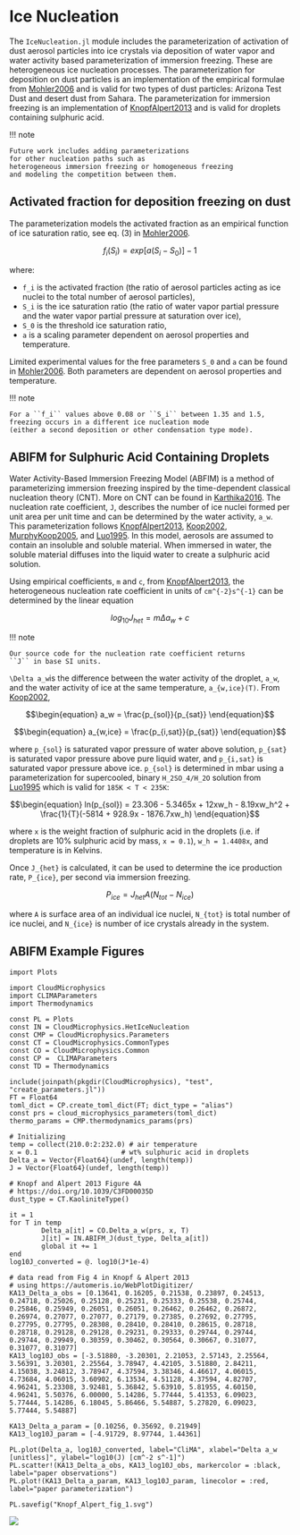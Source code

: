 # Ice Nucleation

The `IceNucleation.jl` module includes
  the parameterization of activation of dust aerosol particles into ice crystals
  via deposition of water vapor and water activity based parameterization of immersion freezing.
These are heterogeneous ice nucleation processes.
The parameterization for deposition on dust particles is an implementation of
  the empirical formulae from [Mohler2006](@cite)
  and is valid for two types of dust particles:
  Arizona Test Dust and desert dust from Sahara.
  The parameterization for immersion freezing is an implementation of [KnopfAlpert2013](@cite) 
  and is valid for droplets containing sulphuric acid.

!!! note

    Future work includes adding parameterizations
    for other nucleation paths such as
    heterogeneous immersion freezing or homogeneous freezing
    and modeling the competition between them.

## Activated fraction for deposition freezing on dust
The parameterization models the activated fraction
  as an empirical function of ice saturation ratio,
  see eq. (3) in [Mohler2006](@cite).
```math
\begin{equation}
f_i(S_i) = exp[a(S_i - S_0)] - 1
\end{equation}
```
where:
  - ``f_i`` is the activated fraction
      (the ratio of aerosol particles acting as ice nuclei to the total number of aerosol particles),
  - ``S_i`` is the ice saturation ratio
      (the ratio of water vapor partial pressure and the water vapor partial pressure at saturation over ice),
  - ``S_0`` is the threshold ice saturation ratio,
  - ``a`` is a scaling parameter dependent on aerosol properties and temperature.

Limited experimental values for the free parameters ``S_0`` and ``a`` can be found in [Mohler2006](@cite).
Both parameters are dependent on aerosol properties and temperature.

!!! note

    For a ``f_i`` values above 0.08 or ``S_i`` between 1.35 and 1.5,
    freezing occurs in a different ice nucleation mode
    (either a second deposition or other condensation type mode).

## ABIFM for Sulphuric Acid Containing Droplets
Water Activity-Based Immersion Freezing Model (ABFIM) 
  is a method of parameterizing immersion freezing inspired by the time-dependent
  classical nucleation theory (CNT). More on CNT can be found in [Karthika2016](@cite). 
  The nucleation rate coefficient, ``J``, describes the number of ice nuclei formed per unit area 
  per unit time and can be determined by the water activity, ``a_w``. This parameterization follows
  [KnopfAlpert2013](@cite), [Koop2002](@cite), [MurphyKoop2005](@cite), and [Luo1995](@cite). In this model,
  aerosols are assumed to contain an insoluble and soluble material. When immersed in water,
  the soluble material diffuses into the liquid water to create a sulphuric acid solution.

Using empirical coefficients, ``m`` and ``c``, from [KnopfAlpert2013](@cite), 
  the heterogeneous nucleation rate coefficient in units of ``cm^{-2}s^{-1}`` can be determined by the linear equation
```math
\begin{equation}
  log_{10}J_{het} = m \Delta a_w + c
\end{equation}
```
!!! note

    Our source code for the nucleation rate coefficient returns 
    ``J`` in base SI units.

``\Delta a_w``is the difference between the water activity of the droplet, ``a_w``, and the water activity of ice at the same temperature, ``a_{w,ice}(T)``. From [Koop2002](@cite), 
```math
\begin{equation}
  a_w = \frac{p_{sol}}{p_{sat}}
\end{equation}
```
```math
\begin{equation}
  a_{w,ice} = \frac{p_{i,sat}}{p_{sat}}
\end{equation}
```
where ``p_{sol}`` is saturated vapor pressure of water above solution, ``p_{sat}``
  is saturated vapor pressure above pure liquid water, and ``p_{i,sat}`` is saturated
  vapor pressure above ice. ``p_{sol}`` is determined in mbar using a parameterization
  for supercooled, binary ``H_2SO_4/H_2O`` solution from [Luo1995](@cite) which is valid for ``185K < T < 235K``:
```math
\begin{equation}
  ln(p_{sol}) = 23.306 - 5.3465x + 12xw_h - 8.19xw_h^2 + \frac{1}{T}(-5814 + 928.9x - 1876.7xw_h)
\end{equation}
```
where ``x`` is the weight fraction of sulphuric acid in the droplets
  (i.e. if droplets are 10% sulphuric acid by mass, ``x = 0.1``), ``w_h = 1.4408x``,
  and temperature is in Kelvins.

Once ``J_{het}`` is calculated, it can be used to determine the ice production rate, ``P_{ice}``, per second via immersion freezing.
```math
\begin{equation}
  P_{ice} = J_{het}A(N_{tot}-N_{ice})
\end{equation}
```
where ``A`` is surface area of an individual ice nuclei, ``N_{tot}`` is total number 
  of ice nuclei, and ``N_{ice}`` is number of ice crystals already in the system. 

## ABIFM Example Figures
```@example
import Plots

import CloudMicrophysics
import CLIMAParameters
import Thermodynamics

const PL = Plots
const IN = CloudMicrophysics.HetIceNucleation
const CMP = CloudMicrophysics.Parameters
const CT = CloudMicrophysics.CommonTypes
const CO = CloudMicrophysics.Common
const CP =  CLIMAParameters
const TD = Thermodynamics

include(joinpath(pkgdir(CloudMicrophysics), "test", "create_parameters.jl"))
FT = Float64
toml_dict = CP.create_toml_dict(FT; dict_type = "alias")
const prs = cloud_microphysics_parameters(toml_dict)
thermo_params = CMP.thermodynamics_params(prs)

# Initializing
temp = collect(210.0:2:232.0) # air temperature
x = 0.1                     # wt% sulphuric acid in droplets
Delta_a = Vector{Float64}(undef, length(temp))
J = Vector{Float64}(undef, length(temp))

# Knopf and Alpert 2013 Figure 4A
# https://doi.org/10.1039/C3FD00035D 
dust_type = CT.KaoliniteType()

it = 1
for T in temp
        Delta_a[it] = CO.Delta_a_w(prs, x, T)
        J[it] = IN.ABIFM_J(dust_type, Delta_a[it])
        global it += 1
end
log10J_converted = @. log10(J*1e-4)

# data read from Fig 4 in Knopf & Alpert 2013
# using https://automeris.io/WebPlotDigitizer/
KA13_Delta_a_obs = [0.13641, 0.16205, 0.21538, 0.23897, 0.24513, 0.24718, 0.25026, 0.25128, 0.25231, 0.25333, 0.25538, 0.25744, 0.25846, 0.25949, 0.26051, 0.26051, 0.26462, 0.26462, 0.26872, 0.26974, 0.27077, 0.27077, 0.27179, 0.27385, 0.27692, 0.27795, 0.27795, 0.27795, 0.28308, 0.28410, 0.28410, 0.28615, 0.28718, 0.28718, 0.29128, 0.29128, 0.29231, 0.29333, 0.29744, 0.29744, 0.29744, 0.29949, 0.30359, 0.30462, 0.30564, 0.30667, 0.31077, 0.31077, 0.31077]
KA13_log10J_obs = [-3.51880, -3.20301, 2.21053, 2.57143, 2.25564, 3.56391, 3.20301, 2.25564, 3.78947, 4.42105, 3.51880, 2.84211, 4.15038, 3.24812, 3.78947, 4.37594, 3.38346, 4.46617, 4.06015, 4.73684, 4.06015, 3.60902, 6.13534, 4.51128, 4.37594, 4.82707, 4.96241, 5.23308, 3.92481, 5.36842, 5.63910, 5.81955, 4.60150, 4.96241, 5.50376, 6.00000, 5.14286, 5.77444, 5.41353, 6.09023, 5.77444, 5.14286, 6.18045, 5.86466, 5.54887, 5.27820, 6.09023, 5.77444, 5.54887]

KA13_Delta_a_param = [0.10256, 0.35692, 0.21949]
KA13_log10J_param = [-4.91729, 8.97744, 1.44361]

PL.plot(Delta_a, log10J_converted, label="CliMA", xlabel="Delta a_w [unitless]", ylabel="log10(J) [cm^-2 s^-1]")
PL.scatter!(KA13_Delta_a_obs, KA13_log10J_obs, markercolor = :black, label="paper observations")
PL.plot!(KA13_Delta_a_param, KA13_log10J_param, linecolor = :red, label="paper parameterization")

PL.savefig("Knopf_Alpert_fig_1.svg")
```
![](Knopf_Alpert_fig_1.svg)
